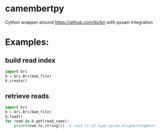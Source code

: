 # camembertpy

Cython wrapper around https://github.com/jts/bri with pysam integration

# Examples:
## build read index
```python
import bri
b = bri.Bri(bam_file)
b.create()
```

## retrieve reads
```python
import bri
b = bri.Bri(bam_file)
b.load()
for read in b.get(read_name):
    print(read.to_string())  # read is of type pysam.AligmentSegment
```
